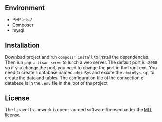 ## Environment
- PHP > 5.7
- Composer
- mysql

## Installation
Download project and run `composer install` to install the dependencies. Then run `php artisan serve` to lunch a web server.
The default port is `:8000` so if you change the port, you need to change the port in the front end.
You need to create a database named `adminSys` and excute the `adminSys.sql` to create the data and tables.
The configuration file of the connection of database is in the `.env` file in the root of the project.

## License

The Laravel framework is open-sourced software licensed under the [MIT license](https://opensource.org/licenses/MIT).
